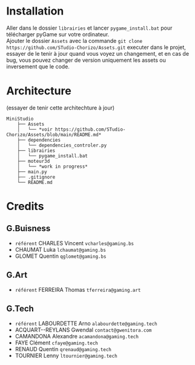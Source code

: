 # Installation
Aller dans le dossier `librairies` et lancer `pygame_install.bat` pour télécharger pyGame sur votre ordinateur.  
Ajouter le dossier `Assets` avec la commande `git clone https://github.com/STudio-Chorizo/Assets.git` executer dans le projet, essayer de le tenir à jour quand vous voyez un changement, et en cas de bug, vous pouvez changer de version uniquement les assets ou inversement que le code.  

# Architecture
(essayer de tenir cette architechture à jour)
```
MiniStudio
    ├── Assets
    │   └── *voir https://github.com/STudio-Chorizo/Assets/blob/main/README.md*
    ├── dependencies
    │   └── dependencies_controler.py
    ├── librairies
    │   └── pygame_install.bat
    ├── moteur3d
    │   └── *work in progress*
    ├── main.py
    ├── .gitignore
    └── README.md
```

# Credits
## G.Buisness
- `référent` CHARLES Vincent `vcharles@gaming.bs`
- CHAUMAT Luka `lchaumat@gaming.bs`
- GLOMET Quentin `qglomet@gaming.bs`
## G.Art
- `référent` FERREIRA Thomas `tferreira@gaming.art`
## G.Tech
- `référent` LABOURDETTE Arno `alabourdette@gaming.tech`
- ACQUART--REYLANS Gwendal `contact@gwenitora.com`
- CAMANDONA Alexandre `acamandona@gaming.tech`
- FAYE Clément `cfaye@gaming.tech`
- RENAUD Quentin `qrenaud@gaming.tech`
- TOURNIER Lenny `ltournier@gaming.tech`
